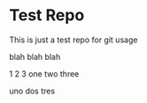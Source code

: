 # Test Repo

This is just a test repo for git usage

blah blah blah

1 2 3
one two three

uno dos tres
